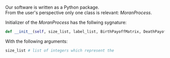 Our software is written as a Python package.  
From the user's perspective only one class is relevant: *MoranProcess*.

Initializer of the *MoranProcess* has the follwing sygnature:
```python
def __init__(self, size_list, label_list, BirthPayoffMatrix, DeathPayoffMatrix):
```

With the following arguments:
```python
size_list # list of integers which represent the 
```
